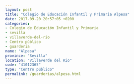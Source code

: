 ```yaml
---
layout: post
title: "Colegio de Educación Infantil y Primaria Alpesa"
date: 2017-09-20 20:57:05 +0200
categories:
- Colegio de Educación Infantil y Primaria
- sevilla
- villaverde-del-rio
- Centro público
- guarderia
name: "Alpesa"
province: "Sevilla"
location: "Villaverde del Rio"
code: "41012365"
type: "Centro público"
permalink: /guarderias/alpesa.html
---
```


